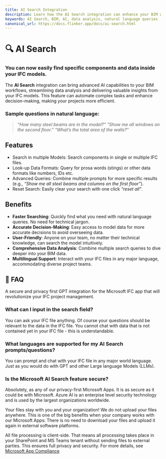 ```yaml
---
title: AI Search Integration
description: Learn how the AI Search integration can enhance your BIM workflows with advanced AI capabilities.
keywords: AI Search, BIM, AI, data analysis, natural language queries
canonical_url: https://docs.flinker.app/docs/ai-search.html
---
```



# 🔍 AI Search 

### You can now easily find specific components and data inside your IFC models.  

The **AI Search** integration can bring advanced AI capabilities to your BIM workflows, streamlining data analysis and delivering valuable insights from your IFC models. This feature can automate complex tasks and enhance decision-making, making your projects more efficient.

### Sample questions in natural language: 
> *“How many steel beams are in the model?”*
> *“Show me all windows on the second floor.”*
> *“What’s the total area of the walls?”* 

## Features

-  Search in multiple Models: Search components in single or multiple IFC files.
-  Look-up Data Formats: Query for prosa words (stings) or other data formats like numbers, IDs etc.
-  Advanced Queries: Combine multiple prompts for more specific results 
(e.g., *“Show me all steel beams and columns on the first floor”*).
-  Reset Search: Easily clear your search with one click *“reset all”*.

## Benefits

- **Faster Searching**: 
Quickly find what you need with natural language queries. No need for technical jargon.
- **Accurate Decision-Making**: 
Easy access to model data for more accurate decisions to avoid overseeing data.
- **User-Friendly**: 
Anyone on your team, no matter their technical knowledge, can search the model intuitively.
- **Comprehensive Data Analysis**: 
Combine multiple search queries to dive deeper into your BIM data.
- **Multilingual Support**: 
Interact with your IFC files in any major language, accommodating diverse project teams.

## 💬 FAQ 

A secure and privacy first GPT integration for the Microsoft IFC app that will revolutionize your IFC project management.

### What can I input in the search field?

You can ask your IFC file anything. Of course your questions should be relevant to the data in the IFC file. You cannot chat with data that is not contained yet in your IFC file - this is understandable.

### What languages are supported for my AI Search prompts/questions?

You can prompt and chat with your IFC file in any major world language. Just as you would do with GPT and other Large language Models (LLMs).

### Is the Microsoft AI Search feature secure?

Absolutely, as any of our privacy-first Microsoft Apps. It is as secure as it could be with Microsoft. Azure AI is an enterpise level security technology and is used by the largest organizations worldwide. 

Your files stay with you and your organization! We do not upload your files anywhere. This is one of the big benefits when your company works with our Microsoft Apps: There is no need to download your files and upload it again in external software platforms.

All file processing is client-side. That means all processing takes place in your SharePoint and MS Teams tenant without sending files to external parties. This ensures full privacy and security. For more details, see [Microsoft App Compliance](https://learn.microsoft.com/en-us/microsoft-365-app-certification/teams/flinker-gmbh-open-ifc-viewer?pivots=general)
